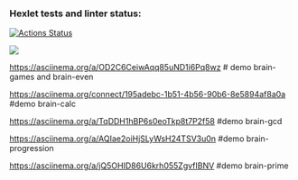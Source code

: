 ### Hexlet tests and linter status:
[![Actions Status](https://github.com/Eugen980/python-project-49/workflows/hexlet-check/badge.svg)](https://github.com/Eugen980/python-project-49/actions)

<a href="https://codeclimate.com/github/Eugen980/python-project-49/maintainability"><img src="https://api.codeclimate.com/v1/badges/12ec13c4d0c209b33c5b/maintainability" /></a>

https://asciinema.org/a/OD2C6CeiwAqq85uND1i6Pq8wz # demo brain-games and brain-even

https://asciinema.org/connect/195adebc-1b51-4b56-90b6-8e5894af8a0a #demo brain-calc

https://asciinema.org/a/TqDDH1hBP6s0eoTkp8t7P2f58 #demo brain-gcd

https://asciinema.org/a/AQIae2oiHjSLyWsH24TSV3u0n #demo brain-progression

https://asciinema.org/a/jQ5OHID86U6krh055ZgvfIBNV #demo brain-prime